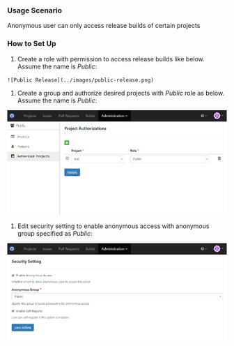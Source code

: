 ### Usage Scenario

Anonymous user can only access release builds of certain projects

### How to Set Up

  1. Create a role with permission to access release builds like below. Assume the name is _Public_:
  
    ![Public Release](../images/public-release.png)
    
  1. Create a group and authorize desired projects with _Public_ role as below. Assume the name is _Public_:

   ![Group Authorize Projects Public Role](../images/group-authorize-projects-public-role.png)
   
  1. Edit security setting to enable anonymous access with anonymous group specified as _Public_:

   ![Enable Anonymous Access](../images/enable-anonymous-access.png)